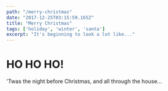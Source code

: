 ```yaml
---
path: "/merry-christmas"
date: "2017-12-25T03:15:59.165Z"
title: "Merry Christmas"
tags: ['holiday', 'winter', 'santa']
excerpt: "It's beginning to look a lot like..."
---
```


# HO HO HO!

'Twas the night before Christmas, and all through the house...

